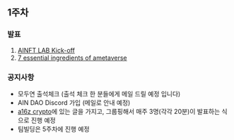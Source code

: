 
## 1주차

### 발표
1. [AINFT LAB Kick-off](https://docs.google.com/presentation/d/1_50ICcGGbNy6XJl2MPMpotrFLV_4-JtAKQq1WIv_gqg/edit?usp=sharing)
2. [7 essential ingredients of ametaverse](https://future.a16z.com/7-essential-ingredients-of-a-metaverse)

### 공지사항
- 모두연 출석체크 (출석 체크 한 분들에게 메일 드릴 예정 입니다)
- AIN DAO Discord 가입 (메일로 안내 예정)
- [a16z crypto](https://a16zcrypto.com/)에 있는 글을 가지고, 그룹핑해서 매주 3명(각각 20분)이 발표하는 식으로 진행 예정
- 팀빌딩은 5주차에 진행 예정

